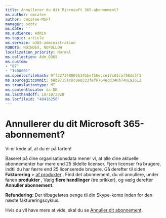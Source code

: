 ```yaml
---
title: Annullerer du dit Microsoft 365-abonnement?
ms.author: cmcatee
author: cmcatee-MSFT
manager: scotv
ms.date: ''
ms.audience: Admin
ms.topic: article
ms.service: o365-administration
ROBOTS: NOINDEX, NOFOLLOW
localization_priority: Normal
ms.collection: Adm_O365
ms.custom:
- "87"
- "1400001"
ms.openlocfilehash: 9ff327348002634bbef56ecce17c01caf58dd3f1
ms.sourcegitcommit: beb9715ac0c8e8333fef6764ecd346b7401a2612
ms.translationtype: MT
ms.contentlocale: da-DK
ms.lasthandoff: 10/10/2020
ms.locfileid: "48416250"
---
```

# <a name="canceling-your-microsoft-365-subscription"></a>Annullerer du dit Microsoft 365-abonnement?

Vi er kede af, at du er på farten!
  
Baseret på dine organisationsdata mener vi, at alle dine aktuelle abonnementer har mere end 25 tildelte licenser. Fjern licenser fra brugere, indtil du har færre end 25 licenserede brugere. Gå derefter til siden **Fakturering** \> [af produkter](https://go.microsoft.com/fwlink/p/?linkid=842054) . Find det abonnement, du vil annullere, under fanen **produkter** , Vælg **flere handlinger** (tre prikker), og vælg derefter **Annuller abonnement**.

**Refundering:** Der tilbageføres penge til din Skype-konto inden for den næste faktureringscyklus.

Hvis du vil have mere at vide, skal du se [Annuller dit abonnement](https://docs.microsoft.com/microsoft-365/commerce/subscriptions/cancel-your-subscription).